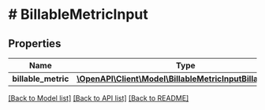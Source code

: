 # # BillableMetricInput

## Properties

Name | Type | Description | Notes
------------ | ------------- | ------------- | -------------
**billable_metric** | [**\OpenAPI\Client\Model\BillableMetricInputBillableMetric**](BillableMetricInputBillableMetric.md) |  | [optional]

[[Back to Model list]](../../README.md#models) [[Back to API list]](../../README.md#endpoints) [[Back to README]](../../README.md)
